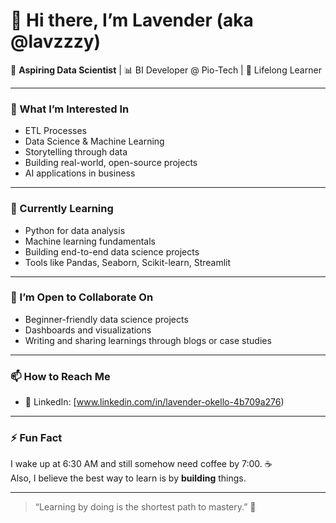 # 👋 Hi there, I’m Lavender (aka @lavzzzy)

🎯 **Aspiring Data Scientist** | 📊 BI Developer @ Pio-Tech | 🧠 Lifelong Learner

---

### 👀 What I’m Interested In
- ETL Processes
- Data Science & Machine Learning
- Storytelling through data
- Building real-world, open-source projects
- AI applications in business

---

### 🌱 Currently Learning
- Python for data analysis
- Machine learning fundamentals
- Building end-to-end data science projects
- Tools like Pandas, Seaborn, Scikit-learn, Streamlit

---

### 🤝 I’m Open to Collaborate On
- Beginner-friendly data science projects
- Dashboards and visualizations
- Writing and sharing learnings through blogs or case studies

---

### 📫 How to Reach Me
- 💬 LinkedIn: [www.linkedin.com/in/lavender-okello-4b709a276)

---

### ⚡ Fun Fact
I wake up at 6:30 AM and still somehow need coffee by 7:00. ☕  
Also, I believe the best way to learn is by **building** things.

---

> “Learning by doing is the shortest path to mastery.” 🚀


